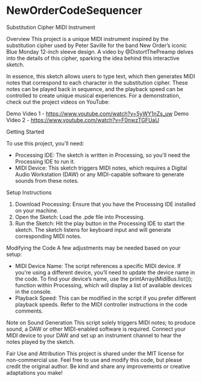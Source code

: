 # NewOrderCodeSequencer

Substitution Cipher MIDI Instrument

Overview
This project is a unique MIDI instrument inspired by the substitution cipher used by Peter Saville for the band New Order’s iconic Blue Monday 12-inch sleeve design. A video by @DistortThePreamp delves into the details of this cipher, sparking the idea behind this interactive sketch.

In essence, this sketch allows users to type text, which then generates MIDI notes that correspond to each character in the substitution cipher. These notes can be played back in sequence, and the playback speed can be controlled to create unique musical experiences. For a demonstration, check out the project videos on YouTube:

Demo Video 1 - https://www.youtube.com/watch?v=5yWY1nZs_uw
Demo Video 2 - https://www.youtube.com/watch?v=F0nwzTGFUaU

Getting Started

To use this project, you'll need:
- Processing IDE: The sketch is written in Processing, so you'll need the Processing IDE to run it.
- MIDI Device: This sketch triggers MIDI notes, which requires a Digital Audio Workstation (DAW) or any MIDI-capable software to generate sounds from these notes.

Setup Instructions
1) Download Processing: Ensure that you have the Processing IDE installed on your machine.
2) Open the Sketch: Load the .pde file into Processing.
3) Run the Sketch: Hit the play button in the Processing IDE to start the sketch. The sketch listens for keyboard input and will generate corresponding MIDI notes.

Modifying the Code
A few adjustments may be needed based on your setup:

- MIDI Device Name: The script references a specific MIDI device. If you're using a different device, you’ll need to update the device name in the code. To find your device’s name, use the printArray(MidiBus.list()); function within Processing, which will display a list of available devices in the console.
- Playback Speed: This can be modified in the script if you prefer different playback speeds. Refer to the MIDI controller instructions in the code comments.

Note on Sound Generation
This script solely triggers MIDI notes; to produce sound, a DAW or other MIDI-enabled software is required. Connect your MIDI device to your DAW and set up an instrument channel to hear the notes played by the sketch.

Fair Use and Attribution
This project is shared under the MIT license for non-commercial use. Feel free to use and modify this code, but please credit the original author. Be kind and share any improvements or creative adaptations you make!

